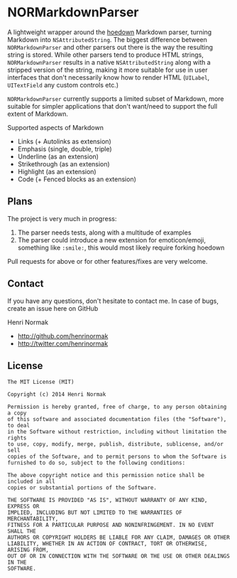 NORMarkdownParser
=================

A lightweight wrapper around the [hoedown](https://github.com/hoedown/hoedown) Markdown parser, turning Markdown into `NSAttributedString`. The biggest difference between `NORMarkdownParser` and other parsers out there is the way the resulting string is stored. While other parsers tend to produce HTML strings, `NORMarkdownParser` results in a native `NSAttributedString` along with a stripped version of the string, making it more suitable for use in user interfaces that don't necessarily know how to render HTML (`UILabel`, `UITextField` any custom controls etc.)

`NORMarkdownParser` currently supports a limited subset of Markdown, more suitable for simpler applications that don't want/need to support the full extent of Markdown.

Supported aspects of Markdown
* Links (+ Autolinks as extension)
* Emphasis (single, double, triple)
* Underline (as an extension)
* Strikethrough (as an extension)
* Highlight (as an extension)
* Code (+ Fenced blocks as an extension)

Plans
-----

The project is very much in progress:

1. The parser needs tests, along with a multitude of examples
2. The parser could introduce a new extension for emoticon/emoji, something like `:smile:`, this would most likely require forking hoedown

Pull requests for above or for other features/fixes are very welcome.

Contact
-------

If you have any questions, don't hesitate to contact me. 
In case of bugs, create an issue here on GitHub

Henri Normak

- http://github.com/henrinormak
- http://twitter.com/henrinormak


License
-------

```
The MIT License (MIT)

Copyright (c) 2014 Henri Normak

Permission is hereby granted, free of charge, to any person obtaining a copy
of this software and associated documentation files (the "Software"), to deal
in the Software without restriction, including without limitation the rights
to use, copy, modify, merge, publish, distribute, sublicense, and/or sell
copies of the Software, and to permit persons to whom the Software is
furnished to do so, subject to the following conditions:

The above copyright notice and this permission notice shall be included in all
copies or substantial portions of the Software.

THE SOFTWARE IS PROVIDED "AS IS", WITHOUT WARRANTY OF ANY KIND, EXPRESS OR
IMPLIED, INCLUDING BUT NOT LIMITED TO THE WARRANTIES OF MERCHANTABILITY,
FITNESS FOR A PARTICULAR PURPOSE AND NONINFRINGEMENT. IN NO EVENT SHALL THE
AUTHORS OR COPYRIGHT HOLDERS BE LIABLE FOR ANY CLAIM, DAMAGES OR OTHER
LIABILITY, WHETHER IN AN ACTION OF CONTRACT, TORT OR OTHERWISE, ARISING FROM,
OUT OF OR IN CONNECTION WITH THE SOFTWARE OR THE USE OR OTHER DEALINGS IN THE
SOFTWARE.
```
